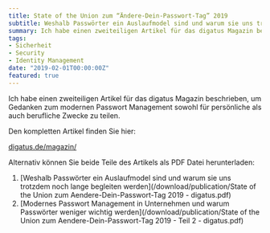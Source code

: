 ```yaml
---
title: State of the Union zum “Ändere-Dein-Passwort-Tag” 2019
subtitle: Weshalb Passwörter ein Auslaufmodel sind und warum sie uns trotzdem noch lange begleiten werden
summary: Ich habe einen zweiteiligen Artikel für das digatus Magazin beschrieben, um Gedanken zum modernen Passwort Management sowohl für persönliche als auch berufliche Zwecke zu teilen.
tags:
- Sicherheit
- Security
- Identity Management
date: "2019-02-01T00:00:00Z"
featured: true
---
```


Ich habe einen zweiteiligen Artikel für das digatus Magazin beschrieben, um Gedanken zum modernen Passwort Management sowohl für persönliche als auch berufliche Zwecke zu teilen.

Den kompletten Artikel finden Sie hier:

[digatus.de/magazin/](https://digatus.de/weshalb-passwoerter-ein-auslaufmodel-sind-und-warum-sie-uns-trotzdem-noch-lange-begleiten-werden/)

Alternativ können Sie beide Teile des Artikels als PDF Datei herunterladen:

1. [Weshalb Passwörter ein Auslaufmodel sind und warum sie uns trotzdem noch lange begleiten werden](/download/publication/State of the Union zum Aendere-Dein-Passwort-Tag 2019 - digatus.pdf)
2. [Modernes Passwort Management in Unternehmen und warum Passwörter weniger wichtig werden](/download/publication/State of the Union zum Aendere-Dein-Passwort-Tag 2019 - Teil 2 - digatus.pdf)
